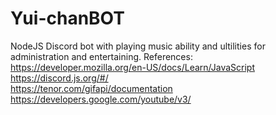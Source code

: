 # Yui-chanBOT
NodeJS Discord bot with playing music ability and ultilities for administration and entertaining.
References:
https://developer.mozilla.org/en-US/docs/Learn/JavaScript \
https://discord.js.org/#/ \
https://tenor.com/gifapi/documentation \
https://developers.google.com/youtube/v3/ 
